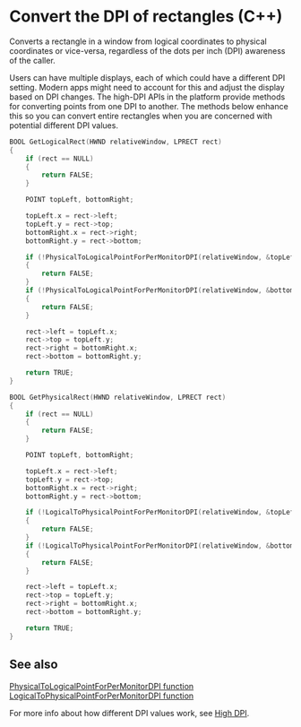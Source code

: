 <!---
  category: GraphicsAndAnimation
  language: cpp
-->

# Convert the DPI of rectangles (C++)

Converts a rectangle in a window from logical coordinates to physical coordinates or vice-versa, 
regardless of the dots per inch (DPI) awareness of the caller.

Users can have multiple displays, each of which could have a different DPI setting.
Modern apps might need to account for this and adjust the display based on DPI changes.
The high-DPI APIs in the platform provide methods for converting points from one DPI to another.
The methods below enhance this so you can convert entire rectangles when you are concerned with potential different DPI values.

```C++
BOOL GetLogicalRect(HWND relativeWindow, LPRECT rect)
{
    if (rect == NULL)
    {
        return FALSE;
    }

    POINT topLeft, bottomRight;

    topLeft.x = rect->left;
    topLeft.y = rect->top;
    bottomRight.x = rect->right;
    bottomRight.y = rect->bottom;

    if (!PhysicalToLogicalPointForPerMonitorDPI(relativeWindow, &topLeft)) 
    {
        return FALSE;
    }
    if (!PhysicalToLogicalPointForPerMonitorDPI(relativeWindow, &bottomRight)) 
    {
        return FALSE;
    }

    rect->left = topLeft.x;
    rect->top = topLeft.y;
    rect->right = bottomRight.x;
    rect->bottom = bottomRight.y;

    return TRUE;
}

BOOL GetPhysicalRect(HWND relativeWindow, LPRECT rect)
{
    if (rect == NULL)
    {
        return FALSE;
    }

    POINT topLeft, bottomRight;

    topLeft.x = rect->left;
    topLeft.y = rect->top;
    bottomRight.x = rect->right;
    bottomRight.y = rect->bottom;

    if (!LogicalToPhysicalPointForPerMonitorDPI(relativeWindow, &topLeft)) 
    {
        return FALSE;
    }
    if (!LogicalToPhysicalPointForPerMonitorDPI(relativeWindow, &bottomRight)) 
    {
        return FALSE;
    }

    rect->left = topLeft.x;
    rect->top = topLeft.y;
    rect->right = bottomRight.x;
    rect->bottom = bottomRight.y;

    return TRUE;
}
```

## See also

[PhysicalToLogicalPointForPerMonitorDPI function](https://msdn.microsoft.com/library/windows/desktop/dn384112.aspx)  
[LogicalToPhysicalPointForPerMonitorDPI function](https://msdn.microsoft.com/library/windows/desktop/dn384110.aspx)  

For more info about how different DPI values work, see [High DPI](https://msdn.microsoft.com/library/windows/desktop/dd464646.aspx).  

